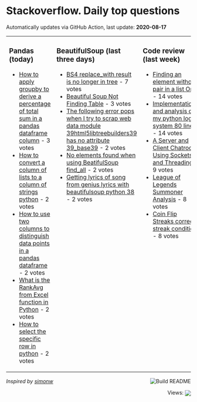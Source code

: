 # Stackoverflow. Daily top questions 

Automatically updates via GitHub Action, last update: **<!-- date starts -->2020-08-17<!-- date ends -->**


<table><tr><td valign="top" width="33%">

### Pandas (today)
<!-- pandas starts -->
* [How to apply groupby to derive a percentage of total sum in a pandas dataframe column](https://stackoverflow.com/questions/63458444/how-to-apply-groupby-to-derive-a-percentage-of-total-sum-in-a-pandas-dataframe-c) - 3 votes
* [How to convert a column of lists to a column of strings python](https://stackoverflow.com/questions/63443851/how-to-convert-a-column-of-lists-to-a-column-of-strings-python) - 2 votes
* [How to use two columns to distinguish data points in a pandas dataframe](https://stackoverflow.com/questions/63459001/how-to-use-two-columns-to-distinguish-data-points-in-a-pandas-dataframe) - 2 votes
* [What is the RankAvg from Excel function in Python](https://stackoverflow.com/questions/63455986/what-is-the-rank-avg-from-excel-function-in-python) - 2 votes
* [How to select the specific row in python](https://stackoverflow.com/questions/63447935/how-to-select-the-specific-row-in-python) - 2 votes
<!-- pandas ends -->
</td><td valign="top" width="34%">


### BeautifulSoup (last three days)
<!-- beautifulsoup starts -->
* [BS4 replace_with result is no longer in tree](https://stackoverflow.com/questions/63424180/bs4-replace-with-result-is-no-longer-in-tree) - 7 votes
* [Beautiful Soup Not Finding Table](https://stackoverflow.com/questions/63433853/beautiful-soup-not-finding-table) - 3 votes
* [The following error pops when I try to scrap web data  module 39html5libtreebuilders39 has no attribute 39_base39](https://stackoverflow.com/questions/63438909/the-following-error-pops-when-i-try-to-scrap-web-data-module-html5lib-treebui) - 2 votes
* [No elements found when using BeatifulSoup find_all](https://stackoverflow.com/questions/63410407/no-elements-found-when-using-beatifulsoup-find-all) - 2 votes
* [Getting lyrics of song from genius lyrics with beautifulsoup python 38](https://stackoverflow.com/questions/63436239/getting-lyrics-of-song-from-genius-lyrics-with-beautifulsoup-python-3-8) - 2 votes
<!-- beautifulsoup ends -->
</td><td valign="top" width="34%">


### Сode review (last week)
<!-- python starts -->
* [Finding an element without pair in a list On2](https://codereview.stackexchange.com/questions/247723/finding-an-element-without-pair-in-a-list-on2) - 14 votes
* [Implementations and analysis of my python login system 80 lines](https://codereview.stackexchange.com/questions/247743/implementations-and-analysis-of-my-python-login-system-80-lines) - 14 votes
* [A Server and Client Chatroom Using Sockets and Threading](https://codereview.stackexchange.com/questions/247815/a-server-and-client-chatroom-using-sockets-and-threading) - 9 votes
* [League of Legends Summoner Analysis](https://codereview.stackexchange.com/questions/247788/league-of-legends-summoner-analysis) - 8 votes
* [Coin Flip Streaks  correct streak condition](https://codereview.stackexchange.com/questions/247936/coin-flip-streaks-correct-streak-condition) - 8 votes
<!-- python ends -->
</td></tr></table>

<a href="https://github.com/hp0404/hp0404/actions"><img src="https://github.com/hp0404/hp0404/workflows/Build%20README/badge.svg" align="right" alt="Build README"></a> <p>*Inspired by  [simonw](https://github.com/simonw/simonw)*</p>

<div align="right">
<p></p> Views:
<img src="https://profile-counter.glitch.me/hp0404/count.svg" align="center">
</div>